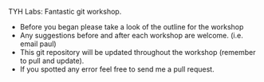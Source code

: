 TYH Labs: Fantastic git workshop.
- Before you began please take a look of the outline for the workshop
- Any suggestions before and after each workshop are welcome. (i.e. email paul)
- This git repository will be updated throughout the workshop (remember to pull and update).
- If you spotted any error feel free to send me a pull request.

